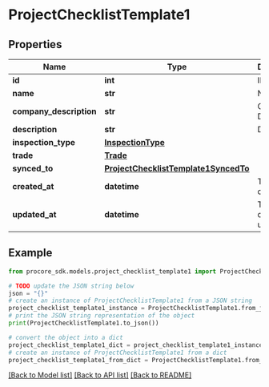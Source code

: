 # ProjectChecklistTemplate1


## Properties

Name | Type | Description | Notes
------------ | ------------- | ------------- | -------------
**id** | **int** | ID | [optional] 
**name** | **str** | Name | [optional] 
**company_description** | **str** | Company Description | [optional] 
**description** | **str** | Description | [optional] 
**inspection_type** | [**InspectionType**](InspectionType.md) |  | [optional] 
**trade** | [**Trade**](Trade.md) |  | [optional] 
**synced_to** | [**ProjectChecklistTemplate1SyncedTo**](ProjectChecklistTemplate1SyncedTo.md) |  | [optional] 
**created_at** | **datetime** | Timestamp of creation | [optional] 
**updated_at** | **datetime** | Timestamp of last update | [optional] 

## Example

```python
from procore_sdk.models.project_checklist_template1 import ProjectChecklistTemplate1

# TODO update the JSON string below
json = "{}"
# create an instance of ProjectChecklistTemplate1 from a JSON string
project_checklist_template1_instance = ProjectChecklistTemplate1.from_json(json)
# print the JSON string representation of the object
print(ProjectChecklistTemplate1.to_json())

# convert the object into a dict
project_checklist_template1_dict = project_checklist_template1_instance.to_dict()
# create an instance of ProjectChecklistTemplate1 from a dict
project_checklist_template1_from_dict = ProjectChecklistTemplate1.from_dict(project_checklist_template1_dict)
```
[[Back to Model list]](../README.md#documentation-for-models) [[Back to API list]](../README.md#documentation-for-api-endpoints) [[Back to README]](../README.md)


